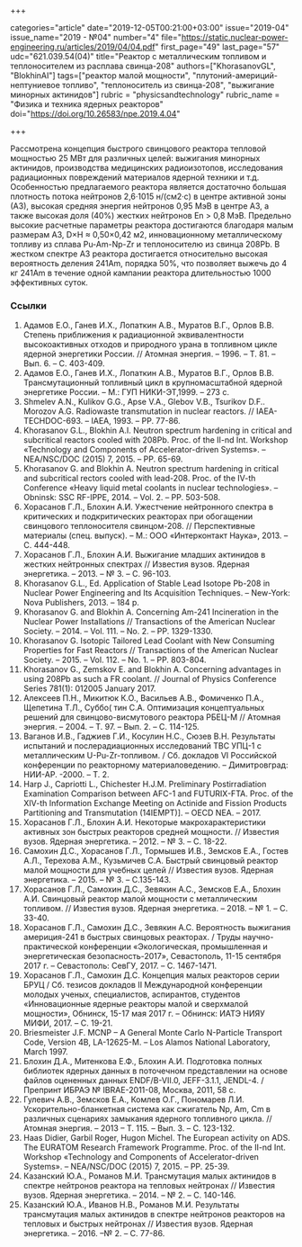 +++

categories="article"
date="2019-12-05T00:21:00+03:00"
issue="2019-04"
issue_name="2019 - №04"
number="4"
file="https://static.nuclear-power-engineering.ru/articles/2019/04/04.pdf"
first_page="49"
last_page="57"
udc="621.039.54(04)"
title="Реактор с металлическим топливом и теплоносителем из расплава свинца-208"
authors=["KhorasanovGL", "BlokhinAI"]
tags=["реактор малой мощности", "плутоний-америций-нептуниевое топливо", "теплоноситель из свинца-208", "выжигание минорных актинидов"]
rubric = "physicsandtechnology"
rubric_name = "Физика и техника ядерных реакторов"
doi="https://doi.org/10.26583/npe.2019.4.04"

+++

Рассмотрена концепция быстрого свинцового реактора тепловой мощностью 25 МВт для различных целей: выжигания минорных актинидов, производства медицинских радиоизотопов, исследования радиационных повреждений материалов ядерной техники и т.д. Особенностью предлагаемого реактора является достаточно большая плотность потока нейтронов 2,6·1015 н/(см2·с) в центре активной зоны (АЗ), высокая средняя энергия нейтронов 0,95 МэВ в центре АЗ, а также высокая доля (40%) жестких нейтронов En > 0,8 МэВ. Предельно высокие расчетные параметры реактора достигаются благодаря малым размерам АЗ, D×H ≈ 0,50×0,42 м2, инновационному металлическому топливу из сплава Pu-Am-Np-Zr и теплоносителю из свинца 208Pb. В жестком спектре АЗ реактора достигается относительно высокая вероятность деления 241Am, порядка 50%, что позволяет выжечь до 4 кг 241Am в течение одной кампании реактора длительностью 1000 эффективных суток.

### Ссылки

1. Адамов Е.О., Ганев И.Х., Лопаткин А.В., Муратов В.Г., Орлов В.В. Степень приближения к радиационной эквивалентности высокоактивных отходов и природного урана в топливном цикле ядерной энергетики России. // Атомная энергия. – 1996. – Т. 81. – Вып. 6. – С. 403-409.
2. Адамов Е.О., Ганев И.Х., Лопаткин А.В., Муратов В.Г., Орлов В.В. Трансмутационный топливный цикл в крупномасштабной ядерной энергетике России. – М.: ГУП НИКИ-ЭТ,1999. – 273 с.
3. Shmelev A.N., Kulikov G.G., Apse V.A., Glebov V.B., Tsurikov D.F.. Morozov A.G. Radiowaste transmutation in nuclear reactors. // IAEA-TECHDOC-693. – IAEA, 1993. – PP. 77-86.
4. Khorasanov G.L., Blokhin A.I. Neutron spectrum hardening in critical and subcritical reactors cooled with 208Pb. Proc. of the II-nd Int. Workshop «Technology and Components of Accelerator-driven Systems». – NEA/NSC/DOC (2015) 7, 2015. – PP. 65-69.
5. Khorasanov G. and Blokhin A. Neutron spectrum hardening in critical and subcritical rectors cooled with lead-208. Proc. of the IV-th Conference «Heavy liquid metal coolants in nuclear technologies». –Obninsk: SSC RF-IPPE, 2014. – Vol. 2. – PP. 503-508.
6. Хорасанов Г.Л., Блохин А.И. Ужестчение нейтронного спектра в критических и подкритических реакторах при обогащении свинцового теплоносителя свинцом-208. // Перспективные материалы (спец. выпуск). – М.: ООО «Интерконтакт Наука», 2013. – С. 444-448.
7. Хорасанов Г.Л., Блохин А.И. Выжигание младших актинидов в жестких нейтронных спектрах // Известия вузов. Ядерная энергетика. – 2013. – № 3. – C. 96-103.
8. Khorasanov G.L., Ed. Application of Stable Lead Isotope Pb-208 in Nuclear Power Engineering and Its Acquisition Techniques. – New-York: Nova Publishers, 2013. – 184 p.
9. Khorasanov G. and Blokhin A. Concerning Am-241 Incineration in the Nuclear Power Installations // Transactions of the American Nuclear Society. – 2014. – Vol. 111. – No. 2. – PP. 1329-1330.
10. Khorasanov G. Isotopic Tailored Lead Coolant with New Consuming Properties for Fast Reactors // Transactions of the American Nuclear Society. – 2015. – Vol. 112. – No. 1. – PP. 803-804.
11. Khorasanov G., Zemskov E. and Blokhin A. Concerning advantages in using 208Pb as such a FR coolant. // Journal of Physics Conference Series 781(1): 012005 January 2017.
12. Алексеев П.Н., Микитюк К.О., Васильев А.В., Фомиченко П.А., Щепетина Т.Л., Суббо( тин С.А. Оптимизация концептуальных решений для свинцово-висмутового реактора РБЕЦ-М // Атомная энергия. – 2004. – Т. 97. – Вып. 2. – С. 114-125.
13. Ваганов И.В., Гаджиев Г.И., Косулин Н.С., Сюзев В.Н. Результаты испытаний и послерадиационных исследований ТВС УПЦ-1 с металлическим U-Pu-Zr-топливом. / Сб. докладов VI Российской конференции по реакторному материаловедению. – Димитровград: НИИ-АР. -2000. – Т. 2.
14. Harp J., Capriotti L., Chichester H.J.M. Preliminary Postirradiation Examination Comparison between AFC-1 and FUTURIX-FTA. Proc. of the XIV-th Information Exchange Meeting on Actinide and Fission Products Partitioning and Transmutation (14IEMPT)]. – OECD NEA. – 2017.
15. Хорасанов Г.Л., Блохин А.И. Некоторые макрохарактеристики активных зон быстрых реакторов средней мощности. // Известия вузов. Ядерная энергетика. – 2012. – № 3. – С. 18-22.
16. Самохин Д.С., Хорасанов Г.Л., Тормышев И.В., Земсков Е.А., Гостев А.Л., Терехова А.М., Кузьмичев С.А. Быстрый свинцовый реактор малой мощности для учебных целей // Известия вузов. Ядерная энергетика. – 2015. – № 3. – С.135-143.
17. Хорасанов Г.Л., Самохин Д.С., Зевякин А.С., Земсков Е.А., Блохин А.И. Свинцовый реактор малой мощности с металлическим топливом. // Известия вузов. Ядерная энергетика. – 2018. – № 1. – С. 33-40.
18. Хорасанов Г.Л., Самохин Д.С., Зевякин А.С. Вероятность выжигания америция-241 в быстрых свинцовых реакторах. / Труды научно-практической конференции «Экологическая, промышленная и энергетическая безопасность-2017», Севастополь, 11-15 сентября 2017 г. – Севастополь: СевГУ, 2017. – С. 1467-1471.
19. Хорасанов Г.Л., Самохин Д.С. Концепция малых реакторов серии БРУЦ / Сб. тезисов докладов II Международной конференции молодых ученых, специалистов, аспирантов, студентов «Инновационные ядерные реакторы малой и сверхмалой мощности», Обнинск, 15-17 мая 2017 г. – Обнинск: ИАТЭ НИЯУ МИФИ, 2017. – С. 19-21.
20. Briesmeister J.F. MCNP – A General Monte Carlo N-Particle Transport Code, Version 4B, LA-12625-M. – Los Alamos National Laboratory, March 1997.
21. Блохин Д.А., Митенкова Е.Ф., Блохин А.И. Подготовка полных библиотек ядерных данных в поточечном представлении на основе файлов оцененных данных ENDF/B-VII.0, JEFF-3.1.1, JENDL-4. / Препринт ИБРАЭ № IBRAE-2011-08, Москва, 2011, 58 с.
22. Гулевич А.В., Земсков Е.А., Комлев О.Г., Пономарев Л.И. Ускорительно-бланкетная система как сжигатель Np, Am, Cm в различных сценариях замыкания ядерного топливного цикла. // Атомная энергия. – 2013 – Т. 115. – Вып. 3. – С. 123-132.
23. Haas Didier, Garbil Roger, Hugon Michel. The European activity on ADS. The EURATOM Research Framework Programme. Proc. of the II-nd Int. Workshop «Technology and Components of Accelerator-driven Systems». – NEA/NSC/DOC (2015) 7, 2015. – PP. 25-39.
24. Казанский Ю.А., Романов М.И. Трансмутация малых актинидов в спектре нейтронов реактора на тепловых нейтронах // Известия вузов. Ядерная энергетика. – 2014. – № 2. – С. 140-146.
25. Казанский Ю.А., Иванов Н.В., Романов М.И. Результаты трансмутация малых актинидов в спектре нейтронов реакторов на тепловых и быстрых нейтронах // Известия вузов. Ядерная энергетика. – 2016. –№ 2. – С. 77-86.